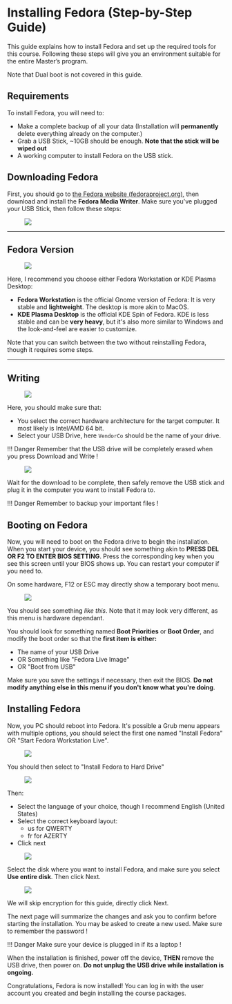 # Installing Fedora (Step-by-Step Guide)

This guide explains how to install Fedora and set up the required tools for this course. Following these steps will give you an environment suitable for the entire Master’s program.

Note that Dual boot is not covered in this guide.

## Requirements

To install Fedora, you will need to:

- Make a complete backup of all your data (Installation will **permanently** delete everything already on the computer.)
- Grab a USB Stick, ~10GB should be enough. **Note that the stick will be wiped out**
- A working computer to install Fedora on the USB stick.

## Downloading Fedora

First, you should go to [the Fedora website (fedoraproject.org)](https://fedoraproject.org/workstation/), then download and install the **Fedora Media Writer**. Make sure you've plugged your USB Stick, then follow these steps:

<figure markdown="span">
  <img src="/annex/install_fedora/first_step.png" style="max-width:60%; width: auto;">
</figure>

---

## Fedora Version


<figure markdown="span">
  <img src="/annex/install_fedora/second_step.png" style="max-width:60%; width: auto;">
</figure>

Here, I recommend you choose either Fedora Workstation or KDE Plasma Desktop:

- **Fedora Workstation** is the official Gnome version of Fedora: It is very stable and **lightweight**. The desktop is more akin to MacOS.
- **KDE Plasma Desktop** is the official KDE Spin of Fedora. KDE is less stable and can be **very heavy**, but it's also more similar to Windows and the look-and-feel are easier to customize.

Note that you can switch between the two without reinstalling Fedora, though it requires some steps.

---

## Writing
<figure markdown="span">
  <img src="/annex/install_fedora/third_step.png" style="max-width:60%; width: auto;">
</figure>

Here, you should make sure that:

- You select the correct hardware architecture for the target computer. It most likely is Intel/AMD 64 bit.
- Select your USB Drive, here `VendorCo` should be the name of your drive.

!!! Danger
    Remember that the USB drive will be completely erased when you press Download and Write !

<figure markdown="span">
  <img src="/annex/install_fedora/fourth_step.png" style="max-width:60%; width: auto;">
</figure>

Wait for the download to be complete, then safely remove the USB stick and plug it in the computer you want to install Fedora to.

!!! Danger
    Remember to backup your important files !

## Booting on Fedora

Now, you will need to boot on the Fedora drive to begin the installation. 
When you start your device, you should see something akin to **PRESS DEL OR F2 TO ENTER BIOS SETTING**. Press the corresponding key when you see this screen until your BIOS shows up. You can restart your computer if you need to.

On some hardware, F12 or ESC may directly show a temporary boot menu.

<figure markdown="span">
  <img src="/annex/install_fedora/fifth_step.png" style="max-width:60%; width: auto;">
</figure>


You should see something *like this*. Note that it may look very different, as this menu is hardware dependant.

You should look for something named **Boot Priorities** or **Boot Order**, and modify the boot order so that the **first item is either:**

- The name of your USB Drive
- OR Something like "Fedora Live Image"
- OR "Boot from USB"

Make sure you save the settings if necessary, then exit the BIOS. **Do not modify anything else in this menu if you don't know what you're doing**.

## Installing Fedora

Now, you PC should reboot into Fedora. It's possible a Grub menu appears with multiple options, you should select the first one named "Install Fedora" OR "Start Fedora Workstation Live".

<figure markdown="span">
  <img src="/annex/install_fedora/sixth_step.png" style="max-width:60%; width: auto;">
</figure>

You should then select to "Install Fedora to Hard Drive"

<figure markdown="span">
  <img src="/annex/install_fedora/seventh_step.png" style="max-width:60%; width: auto;">
</figure>

Then:

- Select the language of your choice, though I recommend English (United States)
- Select the correct keyboard layout:
    - us for QWERTY
    - fr for AZERTY
- Click next

<figure markdown="span">
  <img src="/annex/install_fedora/eighth_step.png" style="max-width:60%; width: auto;">
</figure>

Select the disk where you want to install Fedora, and make sure you select **Use entire disk**. Then click Next.

<figure markdown="span">
  <img src="/annex/install_fedora/ninth_step.png" style="max-width:60%; width: auto;">
</figure>

We will skip encryption for this guide, directly click Next.

The next page will summarize the changes and ask you to confirm before starting the installation.
You may be asked to create a new used. Make sure to remember the password !

!!! Danger
    Make sure your device is plugged in if its a laptop !

When the installation is finished, power off the device, **THEN** remove the USB drive, then power on.
**Do not unplug the USB drive while installation is ongoing.**

Congratulations, Fedora is now installed! You can log in with the user account you created and begin installing the course packages.